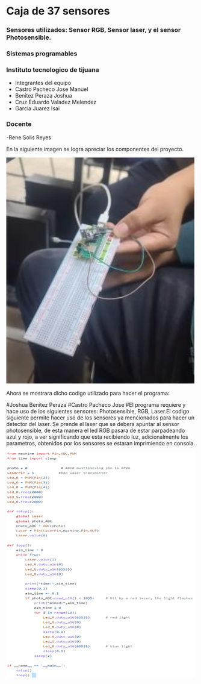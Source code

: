 # Caja de 37 sensores
### Sensores utilizados: Sensor RGB, Sensor laser, y el sensor Photosensible.

### Sistemas programables
### Instituto tecnologico de tijuana
- Integrantes del equipo
- Castro Pacheco Jose Manuel
- Benitez Peraza Joshua
- Cruz Eduardo Valadez Melendez
- Garcia Juarez Isai

### Docente
-Rene Solis Reyes

En la siguiente imagen se logra apreciar los componentes del proyecto.

<img src="sensor.JPG" alt="sensor" width="500" height="600">

Ahora se mostrara dicho codigo utilizado para hacer el programa:

#Joshua Benitez Peraza
#Castro Pacheco Jose
#El programa requiere y hace uso de los siguientes sensores: Photosensible, RGB, Laser.El codigo siguiente permite hacer uso de los sensores ya mencionados para hacer un detector del laser. Se prende el laser que se debera apuntar al sensor photosensible, de esta manera el led RGB pasara de estar parpadeando azul y rojo, a ver significando que esta recibiendo luz, adicionalmente los parametros, obtenidos por los sensores se estaran imprimiendo en consola.

<img src="sensores.png" alt="sensores" width="500" height="600">





